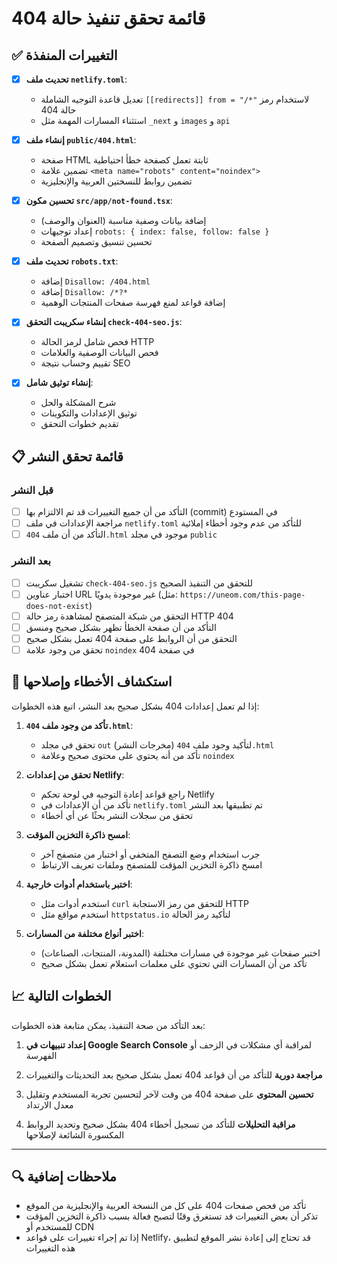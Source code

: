 # قائمة تحقق تنفيذ حالة 404

## ✅ التغييرات المنفذة

- [x] **تحديث ملف `netlify.toml`**: 
  - تعديل قاعدة التوجيه الشاملة `[[redirects]] from = "/*"` لاستخدام رمز حالة 404
  - استثناء المسارات المهمة مثل `_next` و `images` و `api` 

- [x] **إنشاء ملف `public/404.html`**:
  - صفحة HTML ثابتة تعمل كصفحة خطأ احتياطية
  - تضمين علامة `<meta name="robots" content="noindex">`
  - تضمين روابط للنسختين العربية والإنجليزية

- [x] **تحسين مكون `src/app/not-found.tsx`**:
  - إضافة بيانات وصفية مناسبة (العنوان والوصف)
  - إعداد توجيهات `robots: { index: false, follow: false }`
  - تحسين تنسيق وتصميم الصفحة

- [x] **تحديث ملف `robots.txt`**:
  - إضافة `Disallow: /404.html`
  - إضافة `Disallow: /*?*`
  - إضافة قواعد لمنع فهرسة صفحات المنتجات الوهمية

- [x] **إنشاء سكريبت التحقق `check-404-seo.js`**:
  - فحص شامل لرمز الحالة HTTP
  - فحص البيانات الوصفية والعلامات
  - تقييم وحساب نتيجة SEO

- [x] **إنشاء توثيق شامل**: 
  - شرح المشكلة والحل
  - توثيق الإعدادات والتكوينات
  - تقديم خطوات التحقق

## 📋 قائمة تحقق النشر

### قبل النشر
- [ ] التأكد من أن جميع التغييرات قد تم الالتزام بها (commit) في المستودع
- [ ] مراجعة الإعدادات في ملف `netlify.toml` للتأكد من عدم وجود أخطاء إملائية
- [ ] التأكد من أن ملف `404.html` موجود في مجلد `public`

### بعد النشر
- [ ] تشغيل سكريبت `check-404-seo.js` للتحقق من التنفيذ الصحيح
- [ ] اختبار عناوين URL غير موجودة يدويًا (مثل: `https://uneom.com/this-page-does-not-exist`)
- [ ] التحقق من شبكة المتصفح لمشاهدة رمز حالة HTTP 404
- [ ] التأكد من أن صفحة الخطأ تظهر بشكل صحيح ومنسق
- [ ] التحقق من أن الروابط على صفحة 404 تعمل بشكل صحيح
- [ ] تحقق من وجود علامة `noindex` في صفحة 404

## 🔧 استكشاف الأخطاء وإصلاحها

إذا لم تعمل إعدادات 404 بشكل صحيح بعد النشر، اتبع هذه الخطوات:

1. **تأكد من وجود ملف `404.html`**:
   - تحقق في مجلد `out` (مخرجات النشر) لتأكيد وجود ملف `404.html`
   - تأكد من أنه يحتوي على محتوى صحيح وعلامة `noindex`

2. **تحقق من إعدادات Netlify**:
   - راجع قواعد إعادة التوجيه في لوحة تحكم Netlify
   - تأكد من أن الإعدادات في `netlify.toml` تم تطبيقها بعد النشر
   - تحقق من سجلات النشر بحثًا عن أي أخطاء

3. **امسح ذاكرة التخزين المؤقت**:
   - جرب استخدام وضع التصفح المتخفي أو اختبار من متصفح آخر
   - امسح ذاكرة التخزين المؤقت للمتصفح وملفات تعريف الارتباط

4. **اختبر باستخدام أدوات خارجية**:
   - استخدم أدوات مثل `curl` للتحقق من رمز الاستجابة HTTP
   - استخدم مواقع مثل `httpstatus.io` لتأكيد رمز الحالة

5. **اختبر أنواع مختلفة من المسارات**:
   - اختبر صفحات غير موجودة في مسارات مختلفة (المدونة، المنتجات، الصناعات)
   - تأكد من أن المسارات التي تحتوي على معلمات استعلام تعمل بشكل صحيح

## 📈 الخطوات التالية

بعد التأكد من صحة التنفيذ، يمكن متابعة هذه الخطوات:

1. **إعداد تنبيهات في Google Search Console** لمراقبة أي مشكلات في الزحف أو الفهرسة

2. **مراجعة دورية** للتأكد من أن قواعد 404 تعمل بشكل صحيح بعد التحديثات والتغييرات

3. **تحسين المحتوى** على صفحة 404 من وقت لآخر لتحسين تجربة المستخدم وتقليل معدل الارتداد

4. **مراقبة التحليلات** للتأكد من تسجيل أخطاء 404 بشكل صحيح وتحديد الروابط المكسورة الشائعة لإصلاحها

---

## 🔍 ملاحظات إضافية

- تأكد من فحص صفحات 404 على كل من النسخة العربية والإنجليزية من الموقع
- تذكر أن بعض التغييرات قد تستغرق وقتًا لتصبح فعالة بسبب ذاكرة التخزين المؤقت للمستخدم أو CDN
- إذا تم إجراء تغييرات على قواعد Netlify، قد تحتاج إلى إعادة نشر الموقع لتطبيق هذه التغييرات 